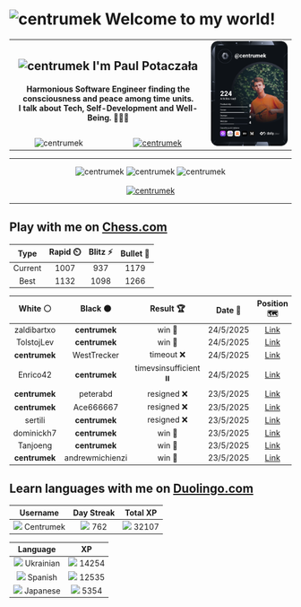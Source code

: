 <h1>
  <img
    src="https://emojis.slackmojis.com/emojis/images/1531849430/4246/blob-sunglasses.gif"
    width="30"
    alt="centrumek"
  />
  Welcome to my world!
</h1>

<table>
  <tbody>
    <tr>
      <td align="center" width="70%" colspan="2">
        <h2>
          <img
            src="https://raw.githubusercontent.com/MartinHeinz/MartinHeinz/master/wave.gif"
            width="30px"
            alt="centrumek"
          />
          I'm Paul Potaczała
        </h2>
        <h4>
          Harmonious Software Engineer finding the consciousness and peace among time units.
          <br/>
          I talk about Tech, Self-Development and Well-Being. 🌿🧘🚀
        </h4>
      </td>
      <td width="30%" rowspan="2">
        <a href="https://app.daily.dev/centrumek">
          <img
            src="./devcard.svg"
            alt="centrumek"
          />
        </a>
      </td>
    </tr>
    <tr align="center">
      <td>
        <img
          src="https://komarev.com/ghpvc/?username=centrumek&label=visitors&color=0e75b6&style=flat"
          alt="centrumek"
        >
      </td>
      <td>
        <a href="https://stackoverflow.com/users/14496012/centrumek">
          <img
            src="https://stackoverflow.com/users/flair/14496012.png?theme=dark"
            alt="centrumek"
          >
        </a>
      </td>
    </tr>
  </tbody>
</table>

---
<div align="center">
  <img 
    src="https://github-readme-stats.vercel.app/api?username=centrumek&show_icons=true&count_private=true&theme=dark&hide_border=true&hide=issues,contribs&bg_color=00000000"
    alt="centrumek"
  />
  <img
    src="https://github-readme-stats.vercel.app/api/top-langs/?username=centrumek&layout=compact&hide_border=true&theme=dark&bg_color=00000000&langs_count=6&exclude_repo=air-statistic-app"
    alt="centrumek"
  />
  <img 
    src="https://github-readme-streak-stats.herokuapp.com?user=centrumek&theme=dark&hide_border=true&background=FFFFFF00"
    alt="centrumek"
  />
  <br/>
  <br/>
  <a href="https://www.buymeacoffee.com/centrumek">
    <img
      src="https://cdn.buymeacoffee.com/buttons/v2/default-orange.png"
      height="50"
      width="210"
      alt="centrumek"
    />
  </a>
</div>

---

## Play with me on [Chess.com](https://www.chess.com/member/centrumek)

<div align="center">
<!--START_SECTION:chessStats-->
<!-- Automatically generated with https://github.com/Balastrong/chess-stats-action -->

| Type | Rapid ⏲️ | Blitz ⚡ | Bullet 🔫 |
|:---:|:---:|:---:|:---:|
| Current | 1007 | 937 | 1179 |
| Best | 1132 | 1098 | 1266 |

| White ⚪ | Black ⚫ | Result 🏆 | Date 📅 | Position 🗺️ | Type 🕕 |
|:---:|:---:|:---:|:---:|:---:|:---:|
| zaldibartxo | **centrumek** | win 🥇 | 24/5/2025 | <a href="http://www.ee.unb.ca/cgi-bin/tervo/fen.pl?select=8/8/k1p5/5R2/PRp5/2P2p2/2P2Pp1/6Kr w - - 4 48">Link</a> | Blitz |
| TolstojLev | **centrumek** | win 🥇 | 24/5/2025 | <a href="http://www.ee.unb.ca/cgi-bin/tervo/fen.pl?select=2k5/p5R1/4p3/1P1pP3/Pr6/2Nn4/5q2/1N3K2 w - - 0 44">Link</a> | Blitz |
| **centrumek** | WestTrecker | timeout ❌ | 24/5/2025 | <a href="http://www.ee.unb.ca/cgi-bin/tervo/fen.pl?select=r7/6pp/4pk2/3pNp2/8/8/6PP/5K2 w - - 2 35">Link</a> | Blitz |
| Enrico42 | **centrumek** | timevsinsufficient ⏸️ | 24/5/2025 | <a href="http://www.ee.unb.ca/cgi-bin/tervo/fen.pl?select=8/8/8/8/8/1p6/k7/2K5 b - - 3 77">Link</a> | Blitz |
| **centrumek** | peterabd | resigned ❌ | 23/5/2025 | <a href="http://www.ee.unb.ca/cgi-bin/tervo/fen.pl?select=2r5/pp4k1/2p5/3p1p2/4n3/P7/1K6/8 w - - 0 41">Link</a> | Blitz |
| **centrumek** | Ace666667 | resigned ❌ | 23/5/2025 | <a href="http://www.ee.unb.ca/cgi-bin/tervo/fen.pl?select=2r3k1/1p4p1/p2b1nP1/4p3/2P4q/8/P1P5/5R1K w - - 0 29">Link</a> | Blitz |
| sertili | **centrumek** | resigned ❌ | 23/5/2025 | <a href="http://www.ee.unb.ca/cgi-bin/tervo/fen.pl?select=8/5k2/8/5Qpp/P1R5/4P1P1/5PKP/r7 b - - 0 37">Link</a> | Blitz |
| dominickh7 | **centrumek** | win 🥇 | 23/5/2025 | <a href="http://www.ee.unb.ca/cgi-bin/tervo/fen.pl?select=2k1r1nr/1p3p2/p1p3p1/P6p/1P2P3/2nP1P1P/B1PN4/b3K3 w - - 2 24">Link</a> | Blitz |
| Tanjoeng | **centrumek** | win 🥇 | 23/5/2025 | <a href="http://www.ee.unb.ca/cgi-bin/tervo/fen.pl?select=8/8/8/8/8/K7/1qk5/8 w - - 2 62">Link</a> | Blitz |
| **centrumek** | andrewmichienzi | win 🥇 | 23/5/2025 | <a href="http://www.ee.unb.ca/cgi-bin/tervo/fen.pl?select=8/2p4p/1p6/p2p4/3Pk3/P1P2Q2/1P2K3/8 b - - 4 45">Link</a> | Blitz |

<!--END_SECTION:chessStats-->
</div>

## Learn languages with me on [Duolingo.com](https://www.duolingo.com/profile/Centrumek)

<div align="center">
<!--START_SECTION:duolingoStats-->
<!-- Automatically generated with https://github.com/centrumek/duolingo-readme-stats-->

| Username | Day Streak | Total XP |
|:---:|:---:|:---:|
| <img src="https://raw.githubusercontent.com/centrumek/duolingo-readme-stats/main/assets/duolingo.png" height="12"> Centrumek | <img src="https://raw.githubusercontent.com/centrumek/duolingo-readme-stats/main/assets/streakinactive.svg" height="12"> 762 | <img src="https://raw.githubusercontent.com/centrumek/duolingo-readme-stats/main/assets/xp.svg" height="12"> 32107 | <img src="https://raw.githubusercontent.com/centrumek/duolingo-readme-stats/main/assets/xp.svg" height="12"> 0 |

| Language | XP |
|:---:|:---:|
| <img src="https://raw.githubusercontent.com/centrumek/duolingo-readme-stats/main/assets/langs/ukrainian.svg" height="12"> Ukrainian | <img src="https://raw.githubusercontent.com/centrumek/duolingo-readme-stats/main/assets/xp.svg" height="12"> 14254 |
| <img src="https://raw.githubusercontent.com/centrumek/duolingo-readme-stats/main/assets/langs/spanish.svg" height="12"> Spanish | <img src="https://raw.githubusercontent.com/centrumek/duolingo-readme-stats/main/assets/xp.svg" height="12"> 12535 |
| <img src="https://raw.githubusercontent.com/centrumek/duolingo-readme-stats/main/assets/langs/japanese.svg" height="12"> Japanese | <img src="https://raw.githubusercontent.com/centrumek/duolingo-readme-stats/main/assets/xp.svg" height="12"> 5354 |

<!--END_SECTION:duolingoStats-->
</div>
<!--
**centrumek/centrumek** is a ✨ _special_ ✨ repository because its `README.md` (this file) appears on your GitHub profile.

Here are some ideas to get you started:

- 🔭 I’m currently working on ...
- 🌱 I’m currently learning ...
- 👯 I’m looking to collaborate on ...
- 🤔 I’m looking for help with ...
- 💬 Ask me about ...
- 📫 How to reach me: ...
- 😄 Pronouns: ...
- ⚡ Fun fact: ...
-->
